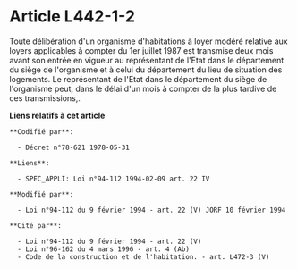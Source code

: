 # Article L442-1-2

Toute délibération d'un organisme d'habitations à loyer modéré relative aux loyers applicables à compter du 1er juillet 1987
est transmise deux mois avant son entrée en vigueur au représentant de l'Etat dans le département du siège de l'organisme et
à celui du département du lieu de situation des logements. Le représentant de l'Etat dans le département du siège de
l'organisme peut, dans le délai d'un mois à compter de la plus tardive de ces transmissions,.

**Liens relatifs à cet article**

	**Codifié par**:

	  - Décret n°78-621 1978-05-31

	**Liens**:

	  - SPEC_APPLI: Loi n°94-112 1994-02-09 art. 22 IV

	**Modifié par**:

	  - Loi n°94-112 du 9 février 1994 - art. 22 (V) JORF 10 février 1994

	**Cité par**:

	  - Loi n°94-112 du 9 février 1994 - art. 22 (V)
	  - Loi n°96-162 du 4 mars 1996 - art. 4 (Ab)
	  - Code de la construction et de l'habitation. - art. L472-3 (V)
